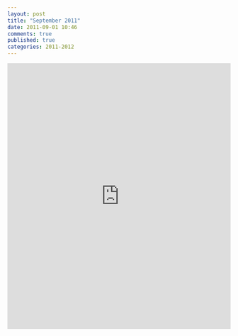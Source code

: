 ```yaml
---
layout: post
title: "September 2011"
date: 2011-09-01 10:46
comments: true
published: true
categories: 2011-2012
---
```


<iframe class="scribd_iframe_embed" src="http://www.scribd.com/embeds/97310733/content?start_page=1&view_mode=list&access_key=key-19vwhhb2zvpczz630lgj" data-auto-height="true" data-aspect-ratio="0.772727272727273" scrolling="no" id="doc_59208" width="100%" height="600" frameborder="0"></iframe>
